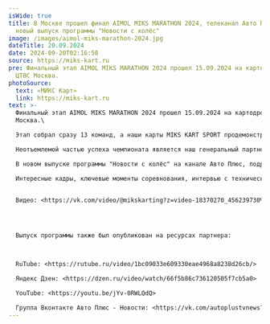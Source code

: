 ```yaml
---
isWide: true
title: В Москве прошел финал AIMOL MIKS MARATHON 2024, телеканал Авто Плюс,
  новый выпуск программы "Новости с колёс"
image: /images/aimol-miks-marathon-2024.jpg
dateTitle: 20.09.2024
date: 2024-09-20T02:16:58
source: https://miks-kart.ru
pre: Финальный этап AIMOL MIKS MARATHON 2024 прошел 15.09.2024 на картодроме
  ЦТВС Москва.
photoSource:
  text: «МИКС Карт»
  link: https://miks-kart.ru
text: >-
  Финальный этап AIMOL MIKS MARATHON 2024 прошел 15.09.2024 на картодроме ЦТВС
  Москва.\

  Этап собрал сразу 13 команд, а наши карты MIKS KART SPORT продемонстрировали исключительную выносливость и надежность, выдержав невероятную нагрузку. За время гонки пилоты преодолели более 1500 км, а максимальная скорость достигла 90 км/ч! Под палящим солнцем и в условиях ночной езды техника не подвела ни на минуту, подтверждая высокое качество и мощность.\

  Неотъемлемой частью успеха чемпионата является наш генеральный партнер, компания @aimol_russia. AIMOL — это производитель премиальных моторных масел и смазочных материалов, который зарекомендовал себя как надежный партнер в экстремальных условиях автоспорта. С более чем 1000 наименований продуктов, AIMOL предлагает решения для всех отраслей промышленности, включая технику, которая участвует в наших соревнованиях.\

  В новом выпуске программы "Новости с колёс" на канале Авто Плюс, подробности о том, как прошел финальный этап командного чемпионата на выносливость AIMOL MIKS MARATHON 2024.\

  Интересные кадры, ключевые моменты соревнования, интервью с техническим директором - ждёт Вас в выпуске!


  Видео: <https://vk.com/video/@mikskarting?z=video-18370270_456239730%2Fclub18370270>




  Выпуск программы также был опубликован на ресурсах партнера:



  RuTube: <https://rutube.ru/video/1bc09033e609330eae4968a8238d26cb/>

  Яндекс Дзен: <https://dzen.ru/video/watch/66f5b86c736120505f7cb5a0>

  YouTube: <https://youtu.be/jYv-0RWLQdQ>

  Группа Вконтакте Авто Плюс - Новости: <https://vk.com/autoplustvnews?w=wall-219748240_781>
---
```

